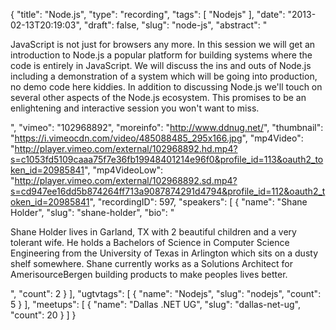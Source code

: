 {
  "title": "Node.js",
  "type": "recording",
  "tags": [
    "Nodejs"
  ],
  "date": "2013-02-13T20:19:03",
  "draft": false,
  "slug": "node-js",
  "abstract": "<p>JavaScript is not just for browsers any more. In this session we will get an introduction to Node.js a popular platform for building systems where the code is entirely in JavaScript.  We will discuss the ins and outs of Node.js including a demonstration of a system which will be going into production, no demo code here kiddies.  In addition to discussing Node.js we'll touch on several other aspects of the Node.js ecosystem.  This promises to be an enlightening and interactive session you won't want to miss.</p>",
  "vimeo": "102968892",
  "moreinfo": "http://www.ddnug.net/",
  "thumbnail": "https://i.vimeocdn.com/video/485088485_295x166.jpg",
  "mp4Video": "http://player.vimeo.com/external/102968892.hd.mp4?s=c1053fd5109caaa75f7e36fb19948401214e96f0&profile_id=113&oauth2_token_id=20985841",
  "mp4VideoLow": "http://player.vimeo.com/external/102968892.sd.mp4?s=cd947ee16dd5b874264ff713a9087874291d4794&profile_id=112&oauth2_token_id=20985841",
  "recordingID": 597,
  "speakers": [
    {
      "name": "Shane Holder",
      "slug": "shane-holder",
      "bio": "<p>Shane Holder lives in Garland, TX with 2 beautiful children and a very tolerant wife. He holds a Bachelors of Science in Computer Science Engineering from the University of Texas in Arlington which sits on a dusty shelf somewhere. Shane currently works as a Solutions Architect for AmerisourceBergen building products to make peoples lives better.</p>",
      "count": 2
    }
  ],
  "ugtvtags": [
    {
      "name": "Nodejs",
      "slug": "nodejs",
      "count": 5
    }
  ],
  "meetups": [
    {
      "name": "Dallas .NET UG",
      "slug": "dallas-net-ug",
      "count": 20
    }
  ]
}